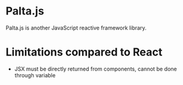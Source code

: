 # Palta.js

Palta.js is another JavaScript reactive framework library.

# Limitations compared to React

- JSX must be directly returned from components, cannot be done through variable
